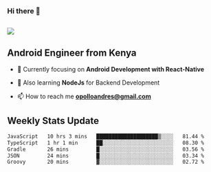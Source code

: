 ### Hi there 👋
<h2 align="left"><img src="https://readme-typing-svg.herokuapp.com?color=000000&lines=I'm+Andrew+Opollo😊;Welcome+to+my+Github😜"> </h2>

## Android Engineer from Kenya


- 🌱 Currently focusing on **Android Development with React-Native**

- 🔭 Also learning **NodeJs** for Backend Development

- 📫 How to reach me **opolloandres@gmail.com**


## Weekly Stats Update
<!--START_SECTION:waka-->

```txt
JavaScript   10 hrs 3 mins   ████████████████████▒░░░░   81.44 %
TypeScript   1 hr 1 min      ██░░░░░░░░░░░░░░░░░░░░░░░   08.30 %
Gradle       26 mins         █░░░░░░░░░░░░░░░░░░░░░░░░   03.56 %
JSON         24 mins         █░░░░░░░░░░░░░░░░░░░░░░░░   03.34 %
Groovy       20 mins         ▓░░░░░░░░░░░░░░░░░░░░░░░░   02.72 %
```

<!--END_SECTION:waka-->



